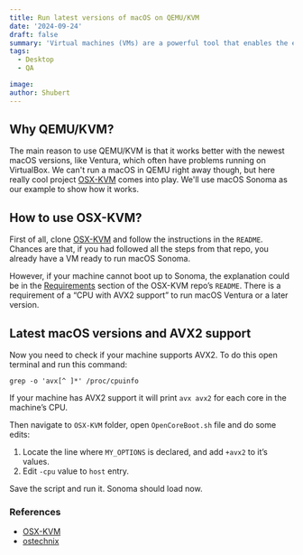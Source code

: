 ```yaml
---
title: Run latest versions of macOS on QEMU/KVM
date: '2024-09-24'
draft: false
summary: 'Virtual machines (VMs) are a powerful tool that enables the emulation of various operating systems on a single physical computer, ranging from Windows to Linux to macOS, depending on the VM configuration. Software like VirtualBox and QEMU/KVM facilitates the creation and management of VMs. However, the latest versions of macOS, such as Ventura, pose certain challenges for emulation within a Virtual Machine... In this post, we will explain how to get the latest versions of macOS running on Linux physical machine using QEMU/KVM.'
tags:
  - Desktop
  - QA

image:
author: Shubert
---
```


## Why QEMU/KVM?

The main reason to use QEMU/KVM is that it works better with the newest macOS versions, like Ventura, which often have problems running on VirtualBox. We can't run a macOS in QEMU right away though, but here really cool project [OSX-KVM](https://github.com/kholia/OSX-KVM) comes into play. We'll use macOS Sonoma as our example to show how it works.

## How to use OSX-KVM?

First of all, clone [OSX-KVM](https://github.com/kholia/OSX-KVM) and follow the instructions in the `README`. Chances are that, if you had followed all the steps from that repo, you already have a VM ready to run macOS Sonoma.

However, if your machine cannot boot up to Sonoma, the explanation could be in the [Requirements](https://github.com/kholia/OSX-KVM#requirements) section of the OSX-KVM repo’s `README`. There is a requirement of a “CPU with AVX2 support” to run macOS Ventura or a later version.

## Latest macOS versions and AVX2 support 

Now you need to check if your machine supports AVX2. To do this open terminal and run this command:

```shell
grep -o 'avx[^ ]*' /proc/cpuinfo
```

If your machine has AVX2 support it will print `avx avx2` for each core in the machine’s CPU.

Then navigate to `OSX-KVM` folder, open `OpenCoreBoot.sh` file and do some edits:
1. Locate the line where `MY_OPTIONS` is declared, and add `+avx2` to it’s values.
2. Edit `-cpu` value to `host` entry.

Save the script and run it. Sonoma should load now.

### References
- [OSX-KVM](https://github.com/kholia/OSX-KVM/pull/207)
- [ostechnix](https://ostechnix.com/check-if-linux-system-supports-avx-and-avx2/)
